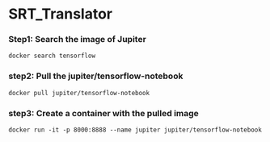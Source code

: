 # SRT_Translator
### Step1: Search the image of Jupiter
```
docker search tensorflow
```
### step2: Pull the jupiter/tensorflow-notebook
```
docker pull jupiter/tensorflow-notebook
```
### step3: Create a container with the pulled image
```
docker run -it -p 8000:8888 --name jupiter jupiter/tensorflow-notebook
```